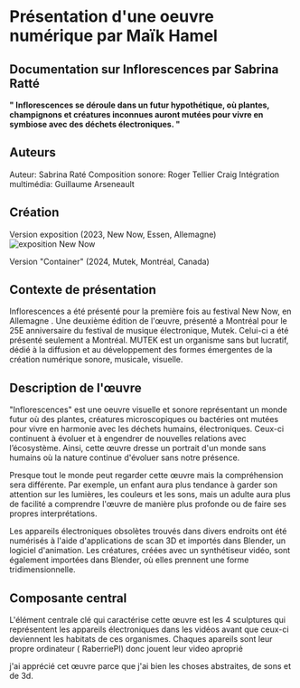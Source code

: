 




# Présentation d'une oeuvre numérique par Maïk Hamel



## Documentation sur Inflorescences par Sabrina Ratté




**" Inflorescences se déroule dans un futur hypothétique, où plantes, champignons et créatures inconnues auront mutées pour vivre en symbiose avec des déchets électroniques. "** 



## Auteurs

Auteur: Sabrina Raté
Composition sonore: Roger Tellier Craig
Intégration multimédia: Guillaume Arseneault




## Création

Version exposition (2023, New Now, Essen, Allemagne)
![exposition New Now](https://_inflorescence.gitlab.io/mutek2024/annexes/venues/media/Zollverein_3.jpeg)

Version "Container" (2024, Mutek, Montréal, Canada)




## Contexte de présentation


Inflorescences a été présenté pour la première fois au festival New Now, en Allemagne . Une deuxième édition de l'œuvre, présenté a Montréal pour le 25E anniversaire du festival de musique électronique, Mutek. Celui-ci a été présenté seulement a Montréal. MUTEK est un organisme sans but lucratif, dédié à la diffusion et au développement des formes émergentes de la création numérique sonore, musicale, visuelle. 

## Description de l'œuvre

"Inflorescences" est une oeuvre visuelle et sonore représentant un monde futur où des plantes, créatures microscopiques ou bactéries ont mutées pour vivre en harmonie avec les déchets humains, électroniques. Ceux-ci continuent à évoluer et à engendrer de nouvelles relations avec l’écosystème. Ainsi, cette œuvre dresse un portrait d'un monde sans humains où la nature continue d'évoluer sans notre présence.

Presque tout le monde peut regarder cette œuvre mais la compréhension sera différente. Par exemple, un enfant aura plus tendance à garder son attention sur les lumières, les couleurs et les sons, mais un adulte aura plus de facilité a comprendre l'œuvre de manière plus profonde ou de faire ses propres interprétations.




Les appareils électroniques obsolètes trouvés dans divers endroits ont été numérisés à l'aide d'applications de scan 3D et importés dans Blender, un logiciel d'animation. Les créatures, créées avec un synthétiseur vidéo, sont également importées dans Blender, où elles prennent une forme tridimensionnelle. 





## Composante central

L'élément centrale clé qui caractérise cette œuvre est les 4 sculptures qui représentent les appareils électroniques dans les vidéos avant que ceux-ci deviennent les habitats de ces organismes. Chaques apareils sont leur propre ordinateur ( RaberriePI) donc jouent leur video aproprié


j'ai apprécié cet œuvre parce que j'ai bien les choses abstraites, de sons et de 3d. 




